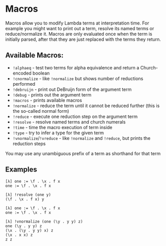 # Macros

Macros allow you to modify Lambda terms at interpretation time.
For example you might want to print out a term, resolve its named terms or reduce/normalize it.
Macros are only evaluated once when the term is initially parsed, after that they are just replaced with the terms they return.

## Available Macros:
* `!alphaeq` - test two terms for alpha equivalence and return a Church-encoded boolean
* `!cnormalize` - like `!normalize` but shows number of reductions performed
* `!debruijn` - print out DeBruijn form of the argument term
* `!debug` - prints out the argument term
* `!macros` - prints available macros
* `!normalize` - reduce the term until it cannot be reduced further (this is the so-called normal form)
* `!reduce` - execute one reduction step on the argument term
* `!resolve` - resolve named terms and church numerals
* `!time` - time the macro execution of term inside
* `!type` - try to infer a type for the given term
* `!vnormalize`/`!vreduce` - like `!normalize` and `!reduce`, but prints the reduction steps

You may use any unambiguous prefix of a term as shorthand for that term

## Examples
```
[λ] one := \f . \x . f x
one := \f . \x . f x

[λ] !resolve (one y)
(\f . \x . f x) y
```

```
[λ] one := \f . \x . f x
one := \f . \x . f x

[λ] !vnormalize (one (\y . y y) z)
one (\y . y y) z
(\x . (\y . y y) x) z
(\x . x x) z
z z
```
